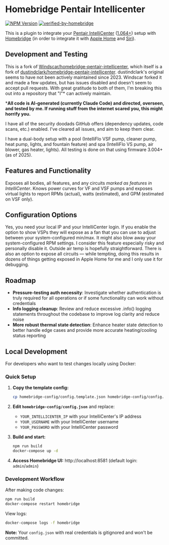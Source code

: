 # Homebridge Pentair Intellicenter
[![NPM Version](https://img.shields.io/npm/v/homebridge-pentair-intellicenter-ai.svg)](https://www.npmjs.com/package/homebridge-pentair-intellicenter-ai) [![verified-by-homebridge](https://badgen.net/badge/homebridge/verified/purple)](https://github.com/homebridge/homebridge/wiki/Verified-Plugins)

This is a plugin to integrate your [Pentair IntelliCenter](https://www.pentair.com/en-us/products/residential/pool-spa-equipment/pool-automation/intellicenter-control-system.html) ([1.064+](https://www.pentair.com/en-us/education-support/residential/product-support/pentair-pool-and-spa-software-downloads/intellicenter-download.html)) setup with [Homebridge](https://homebridge.io) (in order to integrate it with [Apple Home](https://www.apple.com/home-app/) and [Siri](https://www.apple.com/siri/)).

## Development and Testing

This is a fork of [Windscar/homebridge-pentair-intellicenter](https://github.com/Windscar/homebridge-pentair-intellicenter), which itself is a fork of [dustindclark/homebridge-pentair-intellicenter](https://github.com/dustindclark/homebridge-pentair-intellicenter). dustindclark's original seems to have not been actively maintained since 2023. Windscar forked it and made a few updates, but has issues disabled and doesn't seem to accept pull requests. With great gratitude to both of them, I'm breaking this out into a repository that "I"* can actively maintain.

***All code is AI-generated (currently Claude Code) and directed, overseen, and tested by me. If running stuff from the internet scared you, this might horrify you.**

I have all of the security doodads GitHub offers (dependency updates, code scans, etc.) enabled. I've cleared all issues, and aim to keep them clear.

I have a dual-body setup with a pool (IntelliFlo VSF pump, cleaner pump, heat pump, lights, and fountain feature) and spa (IntelliFlo VS pump, air blower, gas heater, lights). All testing is done on that using firmware 3.004+ (as of 2025).

## Features and Functionality

Exposes all bodies, all features, and any circuits *marked as features in IntelliCenter*. Knows power curves for VF and VSF pumps and exposes virtual lights to report RPMs (actual), watts (estimated), and GPM (estimated on VSF only).

## Configuration Options

Yes, you need your local IP and your IntelliCenter login. If you enable the option to show VSPs they will expose as a fan that you can use to adjust between your system-configured min/max. It might also blow away your system-configured RPM settings. I consider this feature especially risky and personally disable it. Outside air temp is hopefully straightforward. There is also an option to expose all circuits — while tempting, doing this results in dozens of things getting exposed in Apple Home for me and I only use it for debugging.

## Roadmap

- **Pressure-testing auth necessity**: Investigate whether authentication is truly required for all operations or if some functionality can work without credentials
- **Info logging cleanup**: Review and reduce excessive .info() logging statements throughout the codebase to improve log clarity and reduce noise
- **More robust thermal state detection**: Enhance heater state detection to better handle edge cases and provide more accurate heating/cooling status reporting

## Local Development

For developers who want to test changes locally using Docker:

### Quick Setup

1. **Copy the template config:**
   ```bash
   cp homebridge-config/config.template.json homebridge-config/config.json
   ```

2. **Edit `homebridge-config/config.json`** and replace:
   - `YOUR_INTELLICENTER_IP` with your IntelliCenter's IP address
   - `YOUR_USERNAME` with your IntelliCenter username
   - `YOUR_PASSWORD` with your IntelliCenter password

3. **Build and start:**
   ```bash
   npm run build
   docker-compose up -d
   ```

4. **Access Homebridge UI:** http://localhost:8581 (default login: `admin`/`admin`)

### Development Workflow

After making code changes:
```bash
npm run build
docker-compose restart homebridge
```

View logs:
```bash
docker-compose logs -f homebridge
```

**Note:** Your `config.json` with real credentials is gitignored and won't be committed.
